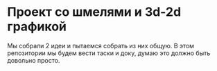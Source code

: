 # Проект со шмелями и 3d-2d графикой

Мы собрали 2 идеи и пытаемся собрать из них общую. В этом репозитории мы будем вести таски и доку, думаю это должно быть довольно просто.
